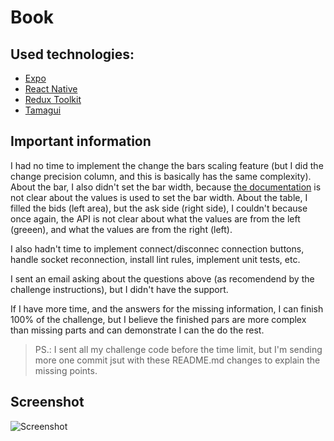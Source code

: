 # Book

## Used technologies:

- [Expo](https://expo.dev)
- [React Native](https://reactnative.dev)
- [Redux Toolkit](https://redux-toolkit.js.org)
- [Tamagui](https://tamagui.dev)

## Important information

I had no time to implement the change the bars scaling feature (but I did the change precision column, and this is basically has the same complexity). About the bar, I also didn't set the bar width, because [the documentation](https://docs.bitfinex.com/reference/ws-public-books#book-entry) is not clear about the values is used to set the bar width.
About the table, I filled the bids (left area), but the ask side (right side), I couldn't because once again, the API is not clear about what the values are from the left (greeen), and what the values are from the right (left).

I also hadn't time to implement connect/disconnec connection buttons, handle socket reconnection, install lint rules, implement unit tests, etc.

I sent an email asking about the questions above (as recomendend by the challenge instructions), but I didn't have the support.

If I have more time, and the answers for the missing information, I can finish 100% of the challenge, but I believe the finished pars are more complex than missing parts and can demonstrate I can the do the rest.

> PS.: I sent all my challenge code before the time limit, but I'm sending more one commit jsut with these README.md changes to explain the missing points.

## Screenshot

![Screenshot](https://iili.io/dBvOBql.png)
